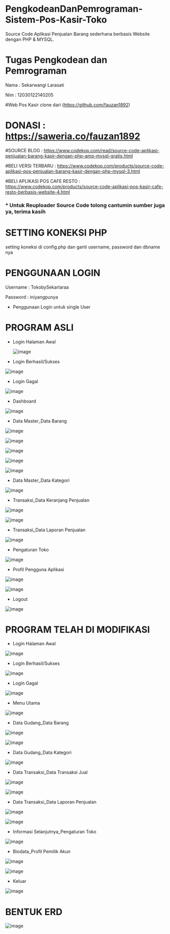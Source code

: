 # PengkodeanDanPemrograman-Sistem-Pos-Kasir-Toko
Source Code Aplikasi Penjualan Barang sederhana berbasis Website dengan PHP &amp; MYSQL.

# Tugas Pengkodean dan Pemrograman
Nama : Sekarwangi Larasati 

Nim  : 12030122140205

#Web Pos Kasir clone dari (https://github.com/fauzan1892)


# DONASI                       : https://saweria.co/fauzan1892

#SOURCE BLOG                   : https://www.codekop.com/read/source-code-aplikasi-penjualan-barang-kasir-dengan-php-amp-mysql-gratis.html

#BELI VERSI TERBARU            : https://www.codekop.com/products/source-code-aplikasi-pos-penjualan-barang-kasir-dengan-php-mysql-3.html

#BELI APLIKASI POS CAFE RESTO  : https://www.codekop.com/products/source-code-aplikasi-pos-kasir-cafe-resto-berbasis-website-4.html

### * Untuk Reuploader Source Code tolong cantumin sumber juga ya, terima kasih

# SETTING KONEKSI PHP
setting koneksi di config.php dan ganti username, password dan dbname nya

# PENGGUNAAN LOGIN
Username : TokobySekarlaraa

Password : iniyangpunya
* Penggunaan Login untuk single User

# PROGRAM ASLI
- Login Halaman Awal

  ![image](https://github.com/SekarwangiLarasati/PengkodeanDanPemrograman-Sistem-Pos-Kasir-Toko/assets/78289802/eac6ea1b-9754-4340-9084-56c9b6ecfb8a)

- Login Berhasil/Sukses

![image](https://github.com/SekarwangiLarasati/PengkodeanDanPemrograman-Sistem-Pos-Kasir-Toko/assets/78289802/81ce312e-c6c4-46a6-beeb-533788a9f8c5)

- Login Gagal

![image](https://github.com/SekarwangiLarasati/PengkodeanDanPemrograman-Sistem-Pos-Kasir-Toko/assets/78289802/bc9cf4e0-c6cc-422f-8817-0657ceefcef6)

- Dashboard

![image](https://github.com/SekarwangiLarasati/PengkodeanDanPemrograman-Sistem-Pos-Kasir-Toko/assets/78289802/5b275600-84c8-46d2-a699-264e0347b7c9)

- Data Master_Data Barang

![image](https://github.com/SekarwangiLarasati/PengkodeanDanPemrograman-Sistem-Pos-Kasir-Toko/assets/78289802/666f8d4e-52a7-43fd-b3fe-e1ed6558a9f0)

![image](https://github.com/SekarwangiLarasati/PengkodeanDanPemrograman-Sistem-Pos-Kasir-Toko/assets/78289802/7bb3bc29-55ea-4b45-a038-c992eb4ec328)

![image](https://github.com/SekarwangiLarasati/PengkodeanDanPemrograman-Sistem-Pos-Kasir-Toko/assets/78289802/7760557d-0344-4623-969c-845f578ebd2c)

![image](https://github.com/SekarwangiLarasati/PengkodeanDanPemrograman-Sistem-Pos-Kasir-Toko/assets/78289802/e21b56d7-c770-4d6d-b515-f2b3284e20af)

![image](https://github.com/SekarwangiLarasati/PengkodeanDanPemrograman-Sistem-Pos-Kasir-Toko/assets/78289802/0810de91-0d54-4abf-8844-847513cfd57f)

- Data Master_Data Kategori

![image](https://github.com/SekarwangiLarasati/PengkodeanDanPemrograman-Sistem-Pos-Kasir-Toko/assets/78289802/b6ed7844-19a6-423b-b07b-39e7e78937a1)

- Transaksi_Data Keranjang Penjualan
  
![image](https://github.com/SekarwangiLarasati/PengkodeanDanPemrograman-Sistem-Pos-Kasir-Toko/assets/78289802/9cec3bb9-86a7-44ec-aeaa-ed4ffc6e0b8c)

![image](https://github.com/SekarwangiLarasati/PengkodeanDanPemrograman-Sistem-Pos-Kasir-Toko/assets/78289802/3197922a-353a-409d-9fbd-1d5c76aa9248)

- Transaksi_Data Laporan Penjualan

![image](https://github.com/SekarwangiLarasati/PengkodeanDanPemrograman-Sistem-Pos-Kasir-Toko/assets/78289802/eb37e18a-b49a-4a8b-98c9-c44a6a4d4441)

- Pengaturan Toko

![image](https://github.com/SekarwangiLarasati/PengkodeanDanPemrograman-Sistem-Pos-Kasir-Toko/assets/78289802/d1484d8a-d4e1-41fb-b445-d9a63203316b)

- Profil Pengguna Aplikasi

![image](https://github.com/SekarwangiLarasati/PengkodeanDanPemrograman-Sistem-Pos-Kasir-Toko/assets/78289802/e2a2c9d9-9833-4445-a44f-54967893dac3)

![image](https://github.com/SekarwangiLarasati/PengkodeanDanPemrograman-Sistem-Pos-Kasir-Toko/assets/78289802/66883ea2-a111-4733-b946-c7b8e761261d)

- Logout

![image](https://github.com/SekarwangiLarasati/PengkodeanDanPemrograman-Sistem-Pos-Kasir-Toko/assets/78289802/183eeb11-cc9c-4392-ab50-51e0cea2e742)


# PROGRAM TELAH DI MODIFIKASI
- Login Halaman Awal

![image](https://github.com/SekarwangiLarasati/PengkodeanDanPemrograman-Sistem-Pos-Kasir-Toko/assets/78289802/e87c87ad-e617-4e79-b149-fbc9fd266148)

- Login Berhasil/Sukses

![image](https://github.com/SekarwangiLarasati/PengkodeanDanPemrograman-Sistem-Pos-Kasir-Toko/assets/78289802/2357f9ec-0313-4d2d-9344-3a7576a1e38a)

- Login Gagal

![image](https://github.com/SekarwangiLarasati/PengkodeanDanPemrograman-Sistem-Pos-Kasir-Toko/assets/78289802/bc9cf4e0-c6cc-422f-8817-0657ceefcef6)

- Menu Utama

![image](https://github.com/SekarwangiLarasati/PengkodeanDanPemrograman-Sistem-Pos-Kasir-Toko/assets/78289802/b5117107-a9e8-4276-be29-6a2ddecffeb0)

- Data Gudang_Data Barang

![image](https://github.com/SekarwangiLarasati/PengkodeanDanPemrograman-Sistem-Pos-Kasir-Toko/assets/78289802/72d8d051-5074-4985-a9fb-2090e2bffc80)

![image](https://github.com/SekarwangiLarasati/PengkodeanDanPemrograman-Sistem-Pos-Kasir-Toko/assets/78289802/1d0df104-8d3f-44bf-8895-f7d3955a60b3)

- Data Gudang_Data Kategori

![image](https://github.com/SekarwangiLarasati/PengkodeanDanPemrograman-Sistem-Pos-Kasir-Toko/assets/78289802/f327535b-d9d9-4bad-aef1-6686bdb18d4b)

- Data Transaksi_Data Transaksi Jual

![image](https://github.com/SekarwangiLarasati/PengkodeanDanPemrograman-Sistem-Pos-Kasir-Toko/assets/78289802/778b4580-5237-4c1a-88fc-83d553dbe70a)

![image](https://github.com/SekarwangiLarasati/PengkodeanDanPemrograman-Sistem-Pos-Kasir-Toko/assets/78289802/58211e41-75f6-4a75-87b4-d0a334c9d054)

- Data Transaksi_Data Laporan Penjualan

![image](https://github.com/SekarwangiLarasati/PengkodeanDanPemrograman-Sistem-Pos-Kasir-Toko/assets/78289802/09ce7f09-3991-4bcc-bd52-987fc66e7166)

![image](https://github.com/SekarwangiLarasati/PengkodeanDanPemrograman-Sistem-Pos-Kasir-Toko/assets/78289802/82ed56b5-a981-4c03-b3ec-139173ce9c11)

- Informasi Selanjutnya_Pengaturan Toko

![image](https://github.com/SekarwangiLarasati/PengkodeanDanPemrograman-Sistem-Pos-Kasir-Toko/assets/78289802/7bc22ea8-3ac9-48aa-96c9-e4c97b6a7a01)

- Biodata_Profil Pemilik Akun

![image](https://github.com/SekarwangiLarasati/PengkodeanDanPemrograman-Sistem-Pos-Kasir-Toko/assets/78289802/2e6b4898-eadd-486b-9591-ff2c685f09c0)

![image](https://github.com/SekarwangiLarasati/PengkodeanDanPemrograman-Sistem-Pos-Kasir-Toko/assets/78289802/abfdddce-4309-4c43-bd72-b00d02ba7b08)

- Keluar

![image](https://github.com/SekarwangiLarasati/PengkodeanDanPemrograman-Sistem-Pos-Kasir-Toko/assets/78289802/3e6cabbd-9a31-4d5a-b364-e4eaf91d4840)

# BENTUK ERD

![image](https://github.com/SekarwangiLarasati/PengkodeanDanPemrograman-Sistem-Pos-Kasir-Toko/assets/78289802/cd84eb54-15da-47a0-9262-d161a8b47eef)

